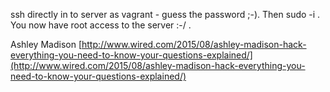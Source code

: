 ssh directly in to server as vagrant - guess the password ;-). Then sudo -i . You now have root access to the server :-/ .

Ashley Madison [http://www.wired.com/2015/08/ashley-madison-hack-everything-you-need-to-know-your-questions-explained/](http://www.wired.com/2015/08/ashley-madison-hack-everything-you-need-to-know-your-questions-explained/)

